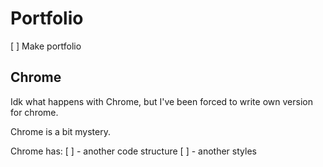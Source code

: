 # Portfolio

[ ] Make portfolio


## Chrome

Idk what happens with Chrome, but I've been forced to write own version for chrome.

Chrome is a bit mystery.

Chrome has:
    [ ] - another code structure
    [ ] - another styles